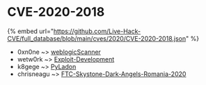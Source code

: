 # CVE-2020-2018
{% embed url="https://github.com/Live-Hack-CVE/full_database/blob/main/cves/2020/CVE-2020-2018.json" %}

* 0xn0ne ~> [weblogicScanner](https://www.alice-snow.ru/2020/database/cve-2020-2018/weblogicscanner-0xn0ne)
* wetw0rk ~> [Exploit-Development](https://www.alice-snow.ru/2020/database/cve-2020-2018/exploit-development-wetw0rk)
* k8gege ~> [PyLadon](https://www.alice-snow.ru/2020/database/cve-2020-2018/pyladon-k8gege)
* chrisneagu ~> [FTC-Skystone-Dark-Angels-Romania-2020](https://www.alice-snow.ru/2020/database/cve-2020-2018/ftc-skystone-dark-angels-romania-2020-chrisneagu)
